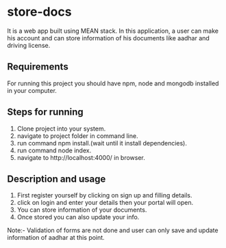 # store-docs
It is a web app built using MEAN stack. In this application, a user can make his account and can store information of his documents like aadhar and driving license.

## Requirements
For running this project you should have npm, node and mongodb installed in your computer.

## Steps for running
1. Clone project into your system.
2. navigate to project folder in command line.
3. run command npm install.(wait until it install dependencies).
4. run command node index.
5. navigate to http://localhost:4000/ in browser.

## Description and usage
1. First register yourself by clicking on sign up and filling details.
2. click on login and enter your details then your portal will open.
3. You can store information of your documents.
4. Once stored you can also update your info.

Note:- Validation of forms are not done and user can only save and update information of aadhar at this point.

